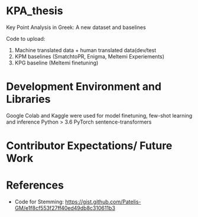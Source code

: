 # KPA_thesis
Key Point Analysis in Greek: A new dataset and baselines

Code to upload:
1. Machine translated data + human translated data(dev/test
2. KPM baselines (SmatchtoPR, Enigma, Meltemi Experiements)
3. KPG baseline (Meltemi finetuning)

# Development Environment and Libraries
Google Colab and Kaggle were used for model finetuning, few-shot learning and inference
Python > 3.6
PyTorch
sentence-transformers

# Contributor Expectations/ Future Work

# References
- Code for Stemming: https://gist.github.com/Patelis-GM/e1f8cf553f27ff40ed49db8c310611b3
